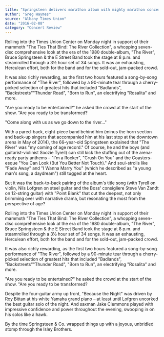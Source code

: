 ```yaml
---
title: "Springsteen delivers marathon album with mighty marathon concert"
author: "Greg Haymes"
source: "Albany Times Union"
date: "2016-02-08"
category: "Concert Review"
---
```


Rolling into the Times Union Center on Monday night in support of their mammoth "The Ties That Bind: The River Collection", a whopping seven-disc comprehensive look at the era of the 1980 double-album, "The River", Bruce Springsteen & the E Street Band took the stage at 8 p.m. and steamrolled through a 3½ hour set of 34 songs. It was an exhausting, Herculean effort, both for the band and for the sold-out, jam-packed crowd.

It was also richly rewarding, as the first two hours featured a song-by-song performance of "The River", followed by a 90-minute tear through a cherry- picked selection of greatest hits that included "Badlands", "Backstreets""Thunder Road", "Born to Run", an electrifying "Rosalita" and more.

"Are you ready to be entertained?" he asked the crowd at the start of the show. "Are you ready to be transformed?

"Come along with us as we go down to the river..."

With a pared-back, eight-piece band behind him (minus the horn section and back-up singers that accompanied him at his last stop at the downtown arena in May of 2014), the 66-year-old Springsteen explained that "The River" was "my coming of age record." Of course, he and the boys (and guitarist-violinist Soozie Tyrell) can still kick the stuffing out of the arena-ready party anthems – "I'm a Rocker", "Crush On You" and the Coasters-esque "You Can Look (But You Better Not Touch)." And soul-strolls like "Fade Away" and "I Wanna Marry You" (which he described as "a young man's song, a daydream") still tugged at the heart.

But it was the back-to-back pairing of the album's title song (with Tyrell on violin, Nils Lofgren on steel guitar and the Boss' consigliere Steve Van Zandt on 12-string guitar) with "Point Blank" that cut the deepest, not only brimming over with narrative drama, but resonating the most from the perspective of age?

Rolling into the Times Union Center on Monday night in support of their mammoth "The Ties That Bind: The River Collection", a whopping seven-disc comprehensive look at the era of the 1980 double-album, "The River", Bruce Springsteen & the E Street Band took the stage at 8 p.m. and steamrolled through a 3½ hour set of 34 songs. It was an exhausting, Herculean effort, both for the band and for the sold-out, jam-packed crowd.

It was also richly rewarding, as the first two hours featured a song-by-song performance of "The River", followed by a 90-minute tear through a cherry- picked selection of greatest hits that included "Badlands", "Backstreets""Thunder Road", "Born to Run", an electrifying "Rosalita" and more.

"Are you ready to be entertained?" he asked the crowd at the start of the show. "Are you ready to be transformed?

Despite the four-guitar army up front, "Because the Night" was driven by Roy Bittan at his white Yamaha grand piano – at least until Lofgren uncorked the best guitar solo of the night. And saxman Jake Clemmons played with impressive confidence and power throughout the evening, swooping in on his solos like a hawk.

By the time Springsteen & Co. wrapped things up with a joyous, unbridled stomp through the Isley Brothers.
